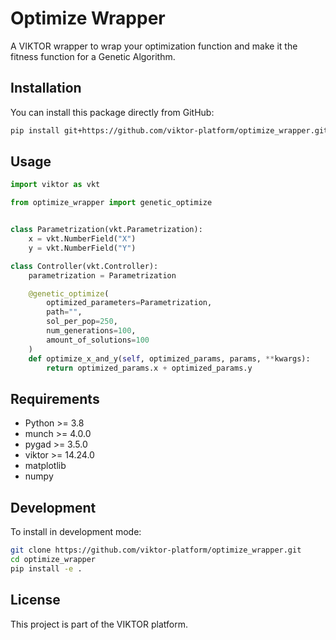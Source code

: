 # Optimize Wrapper

A VIKTOR wrapper to wrap your optimization function and make it the fitness function for a Genetic Algorithm.

## Installation

You can install this package directly from GitHub:

```bash
pip install git+https://github.com/viktor-platform/optimize_wrapper.git
```

## Usage

```python
import viktor as vkt

from optimize_wrapper import genetic_optimize


class Parametrization(vkt.Parametrization):
    x = vkt.NumberField("X")
    y = vkt.NumberField("Y")

class Controller(vkt.Controller):
    parametrization = Parametrization

    @genetic_optimize(
        optimized_parameters=Parametrization,
        path="",
        sol_per_pop=250,
        num_generations=100,
        amount_of_solutions=100
    )
    def optimize_x_and_y(self, optimized_params, params, **kwargs):
        return optimized_params.x + optimized_params.y

```

## Requirements

- Python >= 3.8
- munch >= 4.0.0
- pygad >= 3.5.0
- viktor >= 14.24.0
- matplotlib
- numpy

## Development

To install in development mode:

```bash
git clone https://github.com/viktor-platform/optimize_wrapper.git
cd optimize_wrapper
pip install -e .
```

## License

This project is part of the VIKTOR platform.
